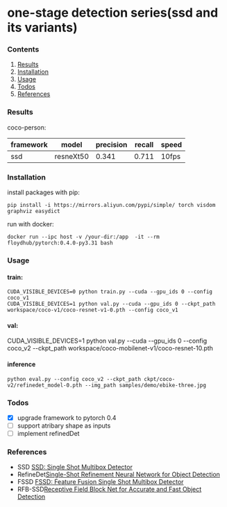 # one-stage detection series(ssd and its variants)

### Contents
1. [Results](#results)
2. [Installation](#installation)
3. [Usage](#usage)
4. [Todos](#todos)
5. [References](#references)

### Results

coco-person:

framework|model|precision|recall|speed
---------|----|---------|-------|------
ssd|resneXt50|0.341|0.711|10fps

### Installation

install packages with pip:

`pip install -i https://mirrors.aliyun.com/pypi/simple/ torch visdom graphviz easydict`

run with docker:

```shell
docker run --ipc host -v /your-dir:/app  -it --rm floydhub/pytorch:0.4.0-py3.31 bash
```

### Usage

#### train:
```
CUDA_VISIBLE_DEVICES=0 python train.py --cuda --gpu_ids 0 --config coco_v1
CUDA_VISIBLE_DEVICES=1 python val.py --cuda --gpu_ids 0 --ckpt_path workspace/coco-v1/coco-resnet-v1-0.pth --config coco_v1
```

#### val:

CUDA_VISIBLE_DEVICES=1 python val.py --cuda --gpu_ids 0 --config coco_v2 --ckpt_path workspace/coco-mobilenet-v1/coco-resnet-10.pth

#### inference


`python eval.py --config coco_v2 --ckpt_path ckpt/coco-v2/refinedet_model-0.pth --img_path samples/demo/ebike-three.jpg`

### Todos
- [x] upgrade framework to pytorch 0.4
- [ ] support atribary shape as inputs
- [ ] implement refinedDet

### References

- SSD [SSD: Single Shot Multibox  Detector](https://arxiv.org/abs/1512.02325)
- RefineDet[Single-Shot Refinement Neural Network for Object Detection](https://arxiv.org/pdf/1711.06897.pdf)
- FSSD [FSSD: Feature Fusion Single Shot Multibox Detector](https://arxiv.org/abs/1712.00960)
- RFB-SSD[Receptive Field Block Net for Accurate and Fast Object Detection](https://arxiv.org/abs/1711.07767)
